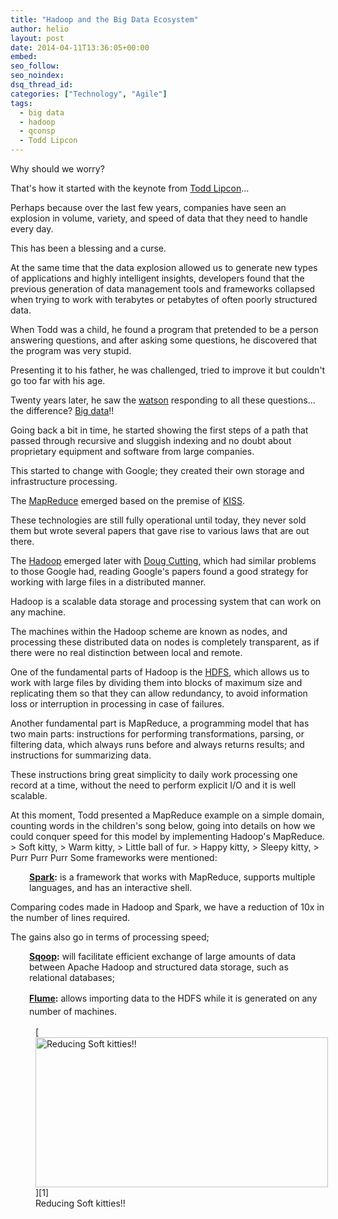 ```yaml
---
title: "Hadoop and the Big Data Ecosystem"
author: helio
layout: post
date: 2014-04-11T13:36:05+00:00
embed:
seo_follow:
seo_noindex:
dsq_thread_id:
categories: ["Technology", "Agile"]
tags:
  - big data
  - hadoop
  - qconsp
  - Todd Lipcon
---
```


Why should we worry?

That's how it started with the keynote from <a title="Todd Lipcon" href="https://twitter.com/tlipcon" target="_blank">Todd Lipcon</a>...

Perhaps because over the last few years, companies have seen an explosion in volume, variety, and speed of data that they need to handle every day.

This has been a blessing and a curse.

At the same time that the data explosion allowed us to generate new types of applications and highly intelligent insights, developers found that the previous generation of data management tools and frameworks collapsed when trying to work with terabytes or petabytes of often poorly structured data.

When Todd was a child, he found a program that pretended to be a person answering questions, and after asking some questions, he discovered that the program was very stupid.

Presenting it to his father, he was challenged, tried to improve it but couldn't go too far with his age.

Twenty years later, he saw the <a title="Watson" href="http://en.wikipedia.org/wiki/Watson_(computer)" target="_blank">watson</a> responding to all these questions... the difference? <a title="Big Data" href="http://en.wikipedia.org/wiki/Big_data" target="_blank">Big data</a>!!

Going back a bit in time, he started showing the first steps of a path that passed through recursive and sluggish indexing and no doubt about proprietary equipment and software from large companies.

This started to change with Google; they created their own storage and infrastructure processing.

The <a title="MapReduce" href="http://en.wikipedia.org/wiki/MapReduce" target="_blank">MapReduce</a> emerged based on the premise of <a title="Keep it simple stupid" href="http://en.wikipedia.org/wiki/KISS_principle" target="_blank">KISS</a>.

These technologies are still fully operational until today, they never sold them but wrote several papers that gave rise to various laws that are out there.

The <a title="Hadoop" href="http://hadoop.apache.org/" target="_blank">Hadoop</a> emerged later with <a title="Doug Cutting" href="https://twitter.com/cutting" target="_blank">Doug Cutting</a>, which had similar problems to those Google had, reading Google's papers found a good strategy for working with large files in a distributed manner.

Hadoop is a scalable data storage and processing system that can work on any machine.

The machines within the Hadoop scheme are known as nodes, and processing these distributed data on nodes is completely transparent, as if there were no real distinction between local and remote.

One of the fundamental parts of Hadoop is the <a title="Hadoop Distributed File System" href="http://hadoop.apache.org/docs/r1.2.1/hdfs_design.html" target="_blank">HDFS</a>, which allows us to work with large files by dividing them into blocks of maximum size and replicating them so that they can allow redundancy, to avoid information loss or interruption in processing in case of failures.

Another fundamental part is MapReduce, a programming model that has two main parts: instructions for performing transformations, parsing, or filtering data, which always runs before and always returns results; and instructions for summarizing data.

These instructions bring great simplicity to daily work processing one record at a time, without the need to perform explicit I/O and it is well scalable.

At this moment, Todd presented a MapReduce example on a simple domain, counting words in the children's song below, going into details on how we could conquer speed for this model by implementing Hadoop's MapReduce. > Soft kitty, > Warm kitty, > Little ball of fur. > Happy kitty, > Sleepy kitty, > Purr Purr Purr Some frameworks were mentioned:

<p style="padding-left: 30px">
 <strong><a title="Apache Spark" href="http://spark.apache.org/" target="_blank">Spark</a>:</strong> is a framework that works with MapReduce, supports multiple languages, and has an interactive shell.

Comparing codes made in Hadoop and Spark, we have a reduction of 10x in the number of lines required.

The gains also go in terms of processing speed;

</p>

<p style="padding-left: 30px">
 <strong><a title="Apache Sqoop" href="http://sqoop.apache.org/" target="_blank">Sqoop</a>:</strong> will facilitate efficient exchange of large amounts of data between Apache Hadoop and structured data storage, such as relational databases;
</p>

<p style="padding-left: 30px">
 <span style="line-height: 1.5em"><strong><a title="Apache Flume" href="http://flume.apache.org/" target="_blank">Flume</a>:</strong> allows importing data to the HDFS while it is generated on any number of machines.</span>
</p>
 <figure id="attachment_849" style="width: 468px" class="wp-caption aligncenter"> [<img class="size-full wp-image-849" alt="Reducing Soft kitties!!" src="/uploads/2014/04/mapreduce.jpg" width="468" height="240" srcset="/uploads/2014/04/mapreduce.jpg 468w, /uploads/2014/04/mapreduce-300x153.jpg 300w" sizes="(max-width: 468px) 100vw, 468px" />][1]<figcaption class="wp-caption-text">Reducing Soft kitties!!</figcaption></figure>

[1]: /uploads/2014/04/mapreduce.jpg